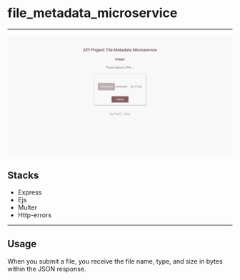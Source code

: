 # file_metadata_microservice
----
![An API that receives a file and returns a json](./public/design_sample.png)

## Stacks
- Express
- Ejs
- Multer
- Http-errors

---
## Usage

When you submit a file, you receive the file name, type, and size in bytes within the JSON response.

